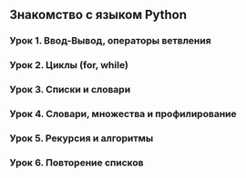 ## Знакомство с языком Python

### Урок 1. Ввод-Вывод, операторы ветвления

### Урок 2. Циклы (for, while)

### Урок 3. Списки и словари

### Урок 4. Словари, множества и профилирование

### Урок 5. Рекурсия и алгоритмы

### Урок 6. Повторение списков

